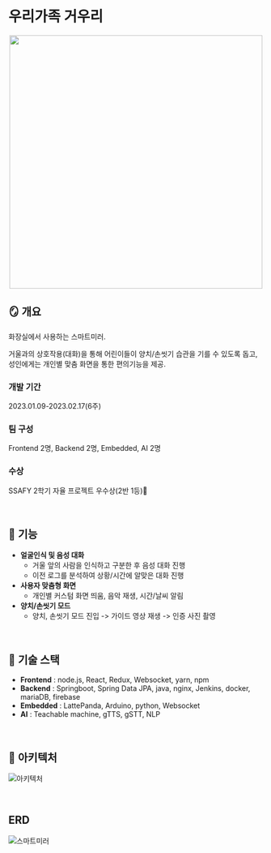 # 우리가족 거우리

<p align="center"><img src="https://github.com/yu-so-young2/geowoori/assets/117627859/b2178a4f-86b8-4f05-a487-df9f97c54911" width="500"></p>

## 🪞 개요
화장실에서 사용하는 스마트미러.

거울과의 상호작용(대화)을 통해 어린이들이 양치/손씻기 습관을 기를 수 있도록 돕고, 성인에게는 개인별 맞춤 화면을 통한 편의기능을 제공.

### 개발 기간
2023.01.09-2023.02.17(6주)

### 팀 구성
Frontend 2명, Backend 2명, Embedded, AI 2명

### 수상
SSAFY 2학기 자율 프로젝트 우수상(2반 1등)🥇

<br/>

## 🧼 기능
- **얼굴인식 및 음성 대화**
  - 거울 앞의 사람을 인식하고 구분한 후 음성 대화 진행
  - 이전 로그를 분석하여 상황/시간에 알맞은 대화 진행
- **사용자 맞춤형 화면**
  - 개인별 커스텀 화면 띄움, 음악 재생, 시간/날씨 알림
- **양치/손씻기 모드**
  - 양치, 손씻기 모드 진입 -> 가이드 영상 재생 -> 인증 사진 촬영

<br/>

## 🦾 기술 스택
- **Frontend** : node.js, React, Redux, Websocket, yarn, npm
- **Backend** : Springboot, Spring Data JPA, java, nginx, Jenkins, docker, mariaDB, firebase
- **Embedded** : LattePanda, Arduino, python, Websocket
- **AI** : Teachable machine, gTTS, gSTT, NLP

<br/>

## 🗼 아키텍처
![아키텍처](https://user-images.githubusercontent.com/69035612/219533074-001a4ed0-3205-4fbd-957a-06e29bf01787.png)

<br/>

## ERD
![스마트미러](https://github.com/yu-so-young2/geowoori/assets/117627859/dfb95436-2467-4365-a68e-6ad5445b4379)

<br/>
<br/>
<br/>
